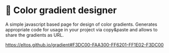 # 🎨 Color gradient designer

A simple javascript based page for design of color gradients.
Generates appropriate code for usage in your project via copy&paste 
and allows to share the gradients as URL.

https://eltos.github.io/gradient#F3DC00-FAA300-FF6201-FF1E02-F3DC00

